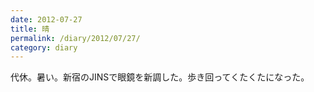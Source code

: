 ```yaml
---
date: 2012-07-27
title: 晴
permalink: /diary/2012/07/27/
category: diary
---
```


代休。暑い。新宿のJINSで眼鏡を新調した。歩き回ってくたくたになった。